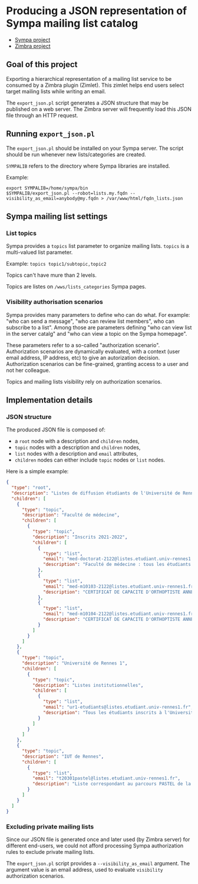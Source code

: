 # Producing a JSON representation of Sympa mailing list catalog

* [Sympa project](https://www.sympa.org/)
* [Zimbra project](https://www.zimbra.com/)

## Goal of this project

Exporting a hierarchical representation of a mailing list service to be consumed by a Zimbra plugin (Zimlet). This zimlet helps end users select target mailing lists while writing an email.

The `export_json.pl` script generates a JSON structure that may be published on a web server. The Zimbra server will frequently load this JSON file through an HTTP request. 

## Running `export_json.pl`

The `export_json.pl` should be installed on your Sympa server. The script should be run whenever new lists/categories are created.

`SYMPALIB` refers to the directory where Sympa libraries are installed.

Example:
```
export SYMPALIB=/home/sympa/bin
$SYMPALIB/export_json.pl --robot=lists.my.fqdn --visibility_as_email=anybody@my.fqdn > /var/www/html/fqdn_lists.json
```

## Sympa mailing list settings

### List topics

Sympa provides a `topics` list parameter to organize mailing lists. `topics` is a multi-valued list parameter.

Example: `topics topic1/subtopic,topic2`

Topics can't have mure than 2 levels.

Topics are listes on `/wws/lists_categories` Sympa pages.

### Visibility authorisation scenarios

Sympa provides many parameters to define who can do what. For example: "who can send a message", "who can review list members", who can subscribe to a list". Among those are parameters defining "who can view list in the server catalg" and "who can view a topic on the Sympa homepage".

These parameters refer to a so-called "authorization scenario". Authorization scenarios are dynamically evaluated, with a context (user email address, IP address, etc) to give an autorization decision. Authorization scenarios can be fine-grained, granting access to a user and not her colleague.

Topics and mailing lists visibility rely on authorization scenarios.


## Implementation details

### JSON structure

The produced JSON file is composed of:
* a `root` node with a description and `children` nodes,
* `topic` nodes with a description and `children` nodes,
* `list` nodes with a description and `email` attributes,
* `children` nodes can either include `topic` nodes or `list` nodes.

Here is a simple example:
```json
{
  "type": "root",
  "description": "Listes de diffusion étudiants de l'Université de Rennes 1",
  "children": [
    {
      "type": "topic",
      "description": "Faculté de médecine",
      "children": [
        {
          "type": "topic",
          "description": "Inscrits 2021-2022",
          "children": [
            {
              "type": "list",
              "email": "med-doctorat-2122@listes.etudiant.univ-rennes1.fr",
              "description": "Faculté de médecine : tous les étudiants inscrits en Doctorat (inscrits 2021-2022) (19 membres)"
            },
            {
              "type": "list",
              "email": "med-m10103-2122@listes.etudiant.univ-rennes1.fr",
              "description": "CERTIFICAT DE CAPACITE D'ORTHOPTISTE ANNEE2 (inscrits 2021-2022) (20 membres)"
            },
            {
              "type": "list",
              "email": "med-m10104-2122@listes.etudiant.univ-rennes1.fr",
              "description": "CERTIFICAT DE CAPACITE D'ORTHOPTISTE ANNEE3 (inscrits 2021-2022) (18 membres)"
            }
          ]
        }
      ]
    },
    {
      "type": "topic",
      "description": "Université de Rennes 1",
      "children": [
        {
          "type": "topic",
          "description": "Listes institutionnelles",
          "children": [
            {
              "type": "list",
              "email": "ur1-etudiants@listes.etudiant.univ-rennes1.fr",
              "description": "Tous les étudiants inscrits à l'Université, année universitaire en cours (37751 membres)"
            }
          ]
        }
      ]
    },
    {
      "type": "topic",
      "description": "IUT de Rennes",
      "children": [
        {
          "type": "list",
          "email": "t20301pastel@listes.etudiant.univ-rennes1.fr",
          "description": "Liste correspondant au parcours PASTEL de la LP Mécatronique (13 membres)"
        }
      ]
    }
  ]
}
```

### Excluding private mailing lists

Since our JSON file is generated once and later used (by Zimbra server) for different end-users, we could not afford processing Sympa authorization rules to exclude private mailing lists.

The `export_json.pl` script provides a `--visibility_as_email` argument. The argument value is an email address, used to evaluate `visibility` authorization scenarios.
